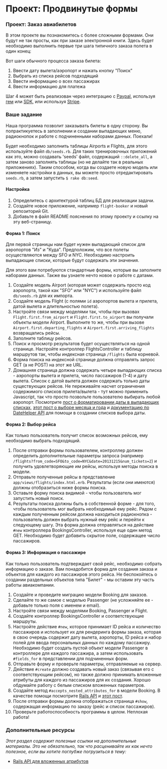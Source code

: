 # Проект: Продвинутые формы

### Проект: Заказ авиабилетов

В этом проекте вы познакомитесь с более сложными формами. Они будут не так просты, как при заказе электронной книги. Здесь будет необходимо выполнить первые три шага типичного заказа полета в один конец:

Вот шаги обычного процесса заказа билета:

1. Ввести дату вылета/аэропорт и нажать кнопку "Поиск"
2. Выбрать из списка рейсов подходящий
3. Ввести информацию о всех пассажирах
4. Ввести информацию для платежа

Шаг 4 может быть реализован через интеграцию с
[Paypal](http://coding.smashingmagazine.com/2011/09/05/getting-started-with-the-paypal-api/), используя [гем](https://github.com/nov/paypal-express) или [ SDK](http://www.tommyblue.it/2013/07/03/paypal-express-checkout-with-ruby-on-rails-and-paypal-sdk-merchant), или используя [Stripe](https://stripe.com/docs/checkout/guides/rails).

### Ваше задание

Наша программа позволит заказывать билеты в одну сторону. Вы попрактикуетесь в заполнении и создании выпадающих меню, радиокнопок и работе с подчиненными наборами данных. Поехали!

Будет необходимо заполнить таблицы Airports и Flights, для этого используйте файл `db/seeds.rb`. Для таких тренировочных приложений как это, можно создавать 'seeds' файл, содержащий `::delete_all`, а затем заново заполнять таблицы (но не делайте так в реальных приложениях). Таким способом, когда вы создаете новую модель или изменяете настройки в данных, вы можете просто отредактировать `seeds.rb`, а затем запустить `$ rake db:seed`.

#### Настройка

1. Определитесь с архитектурой таблиц БД для реализации задачи.
2. Создайте новое приложение, например `flight-booker` и новый репозиторий Git.
3. Добавьте в файл README пояснения по этому проекту и ссылку на эту веб-страницу.

#### Форма 1: Поиск

Для первой страницы нам будет нужен выпадающий список для аэропортов "Из" и "Куда". Предположим, что все полеты осуществляются между SFO и NYC. Необходимо настроить выпадающие списки, которые будут содержать эти значения.

Для этого вам потребуются стандартные формы, которые вы заполните наборами данных. Также вы узнаете нечто новое о работе с датами.

1. Создайте модель Airport (которая может содержать просто код аэропорта, такой как "SFO" или "NYC") и используйте файл `db/seeds.rb` для их импорта.
2. Создайте модель Flight (с полями `id` аэропортов вылета и прилета, датой вылета и длительностью полета).
3. Настройте связи между моделями так, чтобы при вызовах `Flight.first.from_airport` и `Flight.first.to_airport` вы получали объекты модели Airport. Выполните то же, чтобы при вызове `Airport.first.departing_flights` и `Airport.first.arriving_flights` возвращались рейсы.
4. Заполните таблицу рейсов.
5. Поиск и просмотр результатов будет осуществляться на одной странице. Настройте контроллер FlightsController и таблицу маршрутов так, чтобы индексная страница `/flights` была корневой.
6. Форма поиска на индексной странице должна отправлять запрос GET (а не POST) на этот же URL.
7. Домашняя страница должна содержать четыре выпадающих списка - аэропорты вылета и прилета, число пассажиров (1-4) и дату вылета. Список с датой вылета должен содержать только даты существующих рейсов. Не переживайте насчет ограничения содержимого списков прилета/вылета - тут можно применить Javascript, так что просто позвольте пользователю выбирать любой аэропорт. Посмотрите
   [пост о форматировании даты в выпадающих списках](http://stackoverflow.com/questions/15720940/rails-format-date-in-drop-down-list-in-view), [этот пост о выборе месяца и года](http://stackoverflow.com/questions/13001904/rails-drop-down-select-month-year) и [документацию по DateHelper API](http://api.rubyonrails.org/classes/ActionView/Helpers/DateHelper.html) для помощи в создании списков выбора даты.

#### Форма 2: Выбор рейса

Как только пользователь получит список возможных рейсов, ему необходимо выбрать подходящий.

1. После отправки формы пользователем, контроллер должен определить дополнительные параметры запроса (например `/flights?from_code=SFO&to_code=NYC&date=20131215&num_tickets=2`) и получить удовлетворяющие им рейсы, используя методы поиска в модели.
2. Отправьте полученные рейсы в представление `app/views/flights/index.html.erb`. Результаты (если они имеются) должны отобразиться ниже формы поиска.
3. Оставьте форму поиска видимой - чтобы пользователь мог запустить новый поиск.
4. Результаты поиска должны быть в собственной форме - для того, чтобы пользователь мог выбрать необходимый ему рейс. Рядом с каждым полученным рейсом должна находиться радиокнопка - пользователь должен выбрать нужный ему рейс и перейти к следующему шагу. Эта форма должна отправляться на действие `#new` контроллера BookingsController, используя еще один метод GET. Необходимо будет добавить скрытое поле, содержащее число пассажиров.

#### Форма 3: Информация о пассажире

Как только пользователь подтверждает свой рейс, необходимо собрать информацию о заказе. Вам понадобится форма для создания заказа и объектов для каждого из пассажиров этого рейса. Не беспокойтесь о создании раздельных объектов типа "Билет" - мы оставим эту часть работы авиакомпании.

1. Создайте и проведите миграцию модели Booking для заказов.
2. Сделайте то же самое с моделью Passenger (не усложняйте ее - добавьте только поля с именем и email).
3. Настройте связи между моделями Booking, Passenger и Flight.
4. Создайте контроллер BookingsController и соответствующие маршруты.
5. Настройте действие `#new`, которое принимает ID рейса и количество пассажиров и использует их для рендеринга формы заказа, которая в свою очередь содержит дату вылета, аэропорты, ID рейса и набор полей для ввода персональных данных по каждому пассажиру. Необходимо будет создать пустой объект модели Passenger в контроллере для каждого пассажира, а затем использовать `#fields_for` в представлении для подчиненных форм.
6. Отправьте форму и проверьте параметры, отправляемые на сервер.
7. Действие `#create` должно создавать новый заказ (связывая его с соответствующим рейсом), но также должно принимать вложенные атрибуты для каждого из пассажиров для их создания. Хорошо обдумайте работу с белым списком вложенных параметров.
8. Создайте метод `#accepts_nested_attributes_for` в модели Booking. В качестве помощи посмотрите [Rails API](http://api.rubyonrails.org/classes/ActiveRecord/NestedAttributes/ClassMethods.html) и [этот пост](http://stackoverflow.com/questions/18540679/rails-4-accepts-nested-attributes-for-and-mass-assignment).
9. После отправки формы должна отображаться страница `#show`, содержащая информацию по заказу (рейс и список пассажиров).
10. Проверьте работоспособность программы в целом. Неплохая работа!

### Дополнительные ресурсы

_Этот раздел содержит полезные ссылки на дополнительные материалы. Это не обязательно, так что расценивайте их как нечто полезное, если вы хотите поглубже погрузиться в тему:_

- [Rails API для вложенных атрибутов](http://api.rubyonrails.org/classes/ActiveRecord/NestedAttributes/ClassMethods.html)
